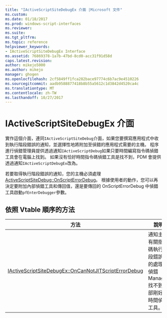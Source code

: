 ```yaml
---
title: "IActiveScriptSiteDebugEx 介面 |Microsoft 文件"
ms.custom: 
ms.date: 01/18/2017
ms.prod: windows-script-interfaces
ms.reviewer: 
ms.suite: 
ms.tgt_pltfrm: 
ms.topic: reference
helpviewer_keywords:
- IActiveScriptSiteDebugEx Interface
ms.assetid: 76869378-1a7b-47bd-8cd0-acc31f91d58d
caps.latest.revision: 
author: mikejo5000
ms.author: mikejo
manager: ghogen
ms.openlocfilehash: 2cf5849ff1fca282bace97774c6b7ac9e4510226
ms.sourcegitcommit: aadb9588877418b8b55a5612c1d3842d4520ca4c
ms.translationtype: MT
ms.contentlocale: zh-TW
ms.lasthandoff: 10/27/2017
---
```

# <a name="iactivescriptsitedebugex-interface"></a>IActiveScriptSiteDebugEx 介面
實作這個介面，連同`IActiveScriptSiteDebug`介面，如果您要撰寫應用程式中收到執行階段錯誤的通知，並選擇性地將附加至偵錯的應用程式需要的主機。 程序進行偵錯管理員提供透過通知`IActiveScriptDebug`如果只要時間編寫指令碼偵錯工具會在電腦上找到。 如果沒有恰好時間指令碼偵錯工具是找不到，PDM 會提供透過通知`IActiveScriptDebugEx`改為。  
  
 若要取得執行階段錯誤的通知，您的主機必須處理[ActiveScriptSiteDebug::OnScriptErrorDebug](http://msdn.microsoft.com/en-us/cf7639f9-a699-4571-9f3a-82ef52c0b5f4)。 根據使用者的動作，您可以再決定要附加內部偵錯工具和傳回值，還是要傳回的 OnScriptErrorDebug 中偵錯工具啟動`pfEnterDebugger`參數。  
  
## <a name="methods-in-vtable-order"></a>依照 Vtable 順序的方法  
  
|方法|說明|  
|------------|-----------------|  
|[IActiveScriptSiteDebugEx::OnCanNotJITScriptErrorDebug](../../winscript/reference/iactivescriptsitedebugex-oncannotjitscripterrordebug.md)|通知主機有關指令碼執行階段錯誤時的處理序偵錯 Manager 找不到外部剛好在時間偵錯工具。|